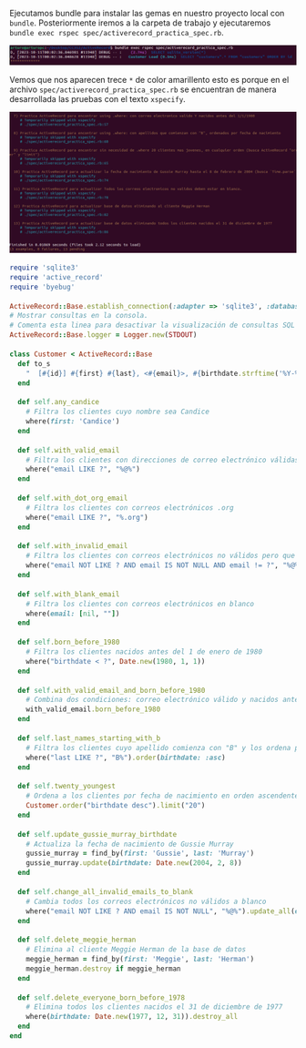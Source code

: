Ejecutamos bundle para instalar las gemas en nuestro proyecto local con ```bundle```. Posteriormente iremos a la carpeta de trabajo y ejecutaremos ```bundle exec rspec spec/activerecord_practica_spec.rb```.

![](https://github.com/Kinartb/CC3S2/blob/main/ActiveRecord/Imagenes/activerecord1.png)

Vemos que nos aparecen trece ```*``` de color amarillento esto es porque en el archivo ```spec/activerecord_practica_spec.rb``` se encuentran de manera desarrollada las pruebas con el texto ```xspecify```.

![](https://github.com/Kinartb/CC3S2/blob/main/ActiveRecord/Imagenes/activerecord2.png)

```ruby
require 'sqlite3'
require 'active_record'
require 'byebug'

ActiveRecord::Base.establish_connection(:adapter => 'sqlite3', :database => 'customers.sqlite3')
# Mostrar consultas en la consola.
# Comenta esta linea para desactivar la visualización de consultas SQL sin formato.
ActiveRecord::Base.logger = Logger.new(STDOUT)

class Customer < ActiveRecord::Base
  def to_s
    "  [#{id}] #{first} #{last}, <#{email}>, #{birthdate.strftime('%Y-%m-d')}"
  end

  def self.any_candice
    # Filtra los clientes cuyo nombre sea Candice
    where(first: 'Candice')
  end

  def self.with_valid_email
    # Filtra los clientes con direcciones de correo electrónico válidas (que contengan '@')
    where("email LIKE ?", "%@%")
  end

  def self.with_dot_org_email
    # Filtra los clientes con correos electrónicos .org
    where("email LIKE ?", "%.org")
  end

  def self.with_invalid_email
    # Filtra los clientes con correos electrónicos no válidos pero que no estén en blanco (no contienen "@")
    where("email NOT LIKE ? AND email IS NOT NULL AND email != ?", "%@%", "")
  end

  def self.with_blank_email
    # Filtra los clientes con correos electrónicos en blanco
    where(email: [nil, ""])
  end

  def self.born_before_1980
    # Filtra los clientes nacidos antes del 1 de enero de 1980
    where("birthdate < ?", Date.new(1980, 1, 1))
  end

  def self.with_valid_email_and_born_before_1980
    # Combina dos condiciones: correo electrónico válido y nacidos antes del 1/1/1980
    with_valid_email.born_before_1980
  end

  def self.last_names_starting_with_b
    # Filtra los clientes cuyo apellido comienza con "B" y los ordena por fecha de nacimiento
    where("last LIKE ?", "B%").order(birthdate: :asc)
  end

  def self.twenty_youngest
    # Ordena a los clientes por fecha de nacimiento en orden ascendente y limita a 20 resultados
    Customer.order("birthdate desc").limit("20")
  end

  def self.update_gussie_murray_birthdate
    # Actualiza la fecha de nacimiento de Gussie Murray
    gussie_murray = find_by(first: 'Gussie', last: 'Murray')
    gussie_murray.update(birthdate: Date.new(2004, 2, 8))
  end

  def self.change_all_invalid_emails_to_blank
    # Cambia todos los correos electrónicos no válidos a blanco
    where("email NOT LIKE ? AND email IS NOT NULL", "%@%").update_all(email: "")
  end

  def self.delete_meggie_herman
    # Elimina al cliente Meggie Herman de la base de datos
    meggie_herman = find_by(first: 'Meggie', last: 'Herman')
    meggie_herman.destroy if meggie_herman
  end

  def self.delete_everyone_born_before_1978
    # Elimina todos los clientes nacidos el 31 de diciembre de 1977
    where(birthdate: Date.new(1977, 12, 31)).destroy_all
  end
end
```
